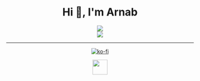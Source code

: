<h1 align="center">Hi 👋, I'm Arnab</h1>
<div align="center">
<img src="https://github-readme-stats.vercel.app/api?username=ArnabXD&theme=react&show_icons=true&count_private=true">
</div>
<div align="center">
<img src="https://github-readme-stats.vercel.app/api/top-langs/?username=ArnabXD&theme=tokyonight&layout=compact&langs_count=5">


---

<div align="center">

  [![ko-fi](https://ko-fi.com/img/githubbutton_sm.svg)](https://ko-fi.com/K3K45O4K8)

</div>
<div align="center">
<a href="https://www.buymeacoffee.com/arnabxd"><img src="https://img.buymeacoffee.com/button-api/?text=Buy me a coffee&emoji=&slug=arnabxd&button_colour=FFDD00&font_colour=000000&font_family=Cookie&outline_colour=000000&coffee_colour=ffffff" height="40"></a>
</div>
